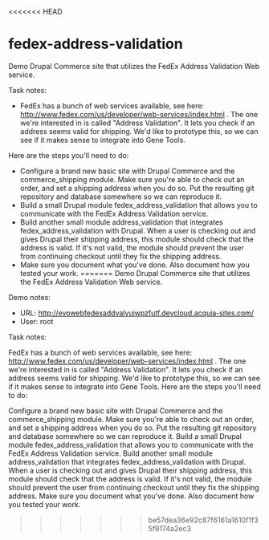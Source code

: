 <<<<<<< HEAD
# fedex-address-validation

Demo Drupal Commerce site that utilizes the FedEx Address Validation Web service.

Task notes:

* FedEx has a bunch of web services available, see here: http://www.fedex.com/us/developer/web-services/index.html . The one we're interested in is called "Address Validation". It lets you check if an address seems valid for shipping. We'd like to prototype this, so we can see if it makes sense to integrate into Gene Tools.

Here are the steps you'll need to do:

* Configure a brand new basic site with Drupal Commerce and the commerce_shipping module. Make sure you're able to check out an order, and set a shipping address when you do so. Put the resulting git repository and database somewhere so we can reproduce it.
* Build a small Drupal module fedex_address_validation that allows you to communicate with the FedEx Address Validation service.
* Build another small module address_validation that integrates fedex_address_validation with Drupal. When a user is checking out and gives Drupal their shipping address, this module should check that the address is valid. If it's not valid, the module should prevent the user from continuing checkout until they fix the shipping address.
* Make sure you document what you've done. Also document how you tested your work.
=======
Demo Drupal Commerce site that utilizes the FedEx Address Validation Web service.

Demo notes:
 * URL: http://evowebfedexaddvalvuiwpzfutf.devcloud.acquia-sites.com/
 * User: root

Task notes:

FedEx has a bunch of web services available, see here: http://www.fedex.com/us/developer/web-services/index.html . The one we're interested in is called "Address Validation". It lets you check if an address seems valid for shipping. We'd like to prototype this, so we can see if it makes sense to integrate into Gene Tools.
Here are the steps you'll need to do:

Configure a brand new basic site with Drupal Commerce and the commerce_shipping module. Make sure you're able to check out an order, and set a shipping address when you do so. Put the resulting git repository and database somewhere so we can reproduce it.
Build a small Drupal module fedex_address_validation that allows you to communicate with the FedEx Address Validation service.
Build another small module address_validation that integrates fedex_address_validation with Drupal. When a user is checking out and gives Drupal their shipping address, this module should check that the address is valid. If it's not valid, the module should prevent the user from continuing checkout until they fix the shipping address.
Make sure you document what you've done. Also document how you tested your work.
>>>>>>> be57dea36e92c87f6161a1610f1f35f9174a2ec3
